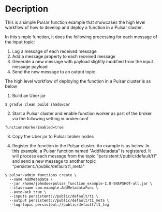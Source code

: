 # Decription

This is a simple Pulsar function example that showcases the high level workflow of how to develop and deploy a function in a Pulsar cluster.

In this simple function, it does the following processing for each message of the input topic:
1) Log a message of each received message
2) Add a message property to each received message
3) Generate a new message with payload slightly modified from the input message payload 
4) Send the new message to an output topic

The high level workflow of deploying the function in a Pulsar cluster is as below

1) Build an Uber jar
```
$ gradle clean build shadowJar
```

2) Start a Pulsar cluster and enable function worker as part of the broker via the following setting in broker.conf
```
functionsWorkerEnabled=true
```

3) Copy the Uber jar to Pulsar broker nodes

4) Register the function in the Pulsar cluster. An example is as below. In this example, a Pulsar function named "AddMetadata" is registered. It will process each message from the topic "persistent://public/default/t1" and send a new message to another topic "persistent://public/default/t1_meta"
```
$ pulsar-admin functions create \
  --name AddMetadata \
  --jar /home/johndoe/pulsar_function_example-1.0-SNAPSHOT-all.jar \
  --classname com.example.AddMetadataFunc \
  --auto-ack true \
  --inputs persistent://public/default/t1 \
  --output persistent://public/default/t1_meta \
  --log-topic persistent://public/default/t1_log
```